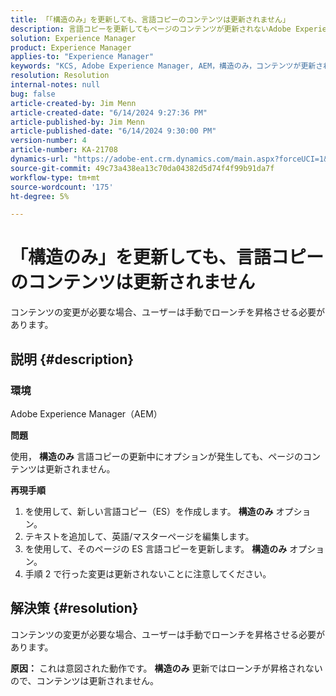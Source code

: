 ```yaml
---
title: 「「構造のみ」を更新しても、言語コピーのコンテンツは更新されません」
description: 言語コピーを更新してもページのコンテンツが更新されないAdobe Experience Managerの問題を修正する方法を説明します。
solution: Experience Manager
product: Experience Manager
applies-to: "Experience Manager"
keywords: "KCS, Adobe Experience Manager, AEM，構造のみ，コンテンツが更新されない，言語コピー，FAQ"
resolution: Resolution
internal-notes: null
bug: false
article-created-by: Jim Menn
article-created-date: "6/14/2024 9:27:36 PM"
article-published-by: Jim Menn
article-published-date: "6/14/2024 9:30:00 PM"
version-number: 4
article-number: KA-21708
dynamics-url: "https://adobe-ent.crm.dynamics.com/main.aspx?forceUCI=1&pagetype=entityrecord&etn=knowledgearticle&id=01c8dee5-942a-ef11-840a-000d3a5a67ba"
source-git-commit: 49c73a438ea13c70da04382d5d74f4f99b91da7f
workflow-type: tm+mt
source-wordcount: '175'
ht-degree: 5%

---
```


# 「構造のみ」を更新しても、言語コピーのコンテンツは更新されません


コンテンツの変更が必要な場合、ユーザーは手動でローンチを昇格させる必要があります。

## 説明 {#description}


### <b>環境</b>

Adobe Experience Manager（AEM）

<b>問題</b>

使用， <b>構造のみ</b> 言語コピーの更新中にオプションが発生しても、ページのコンテンツは更新されません。

<b>再現手順</b>

1. を使用して、新しい言語コピー（ES）を作成します。 <b>構造のみ</b> オプション。
2. テキストを追加して、英語/マスターページを編集します。
3. を使用して、そのページの ES 言語コピーを更新します。 <b>構造のみ</b> オプション。
4. 手順 2 で行った変更は更新されないことに注意してください。



## 解決策 {#resolution}


コンテンツの変更が必要な場合、ユーザーは手動でローンチを昇格させる必要があります。


<b>原因：</b>
これは意図された動作です。 <b>構造のみ</b> 更新ではローンチが昇格されないので、コンテンツは更新されません。
